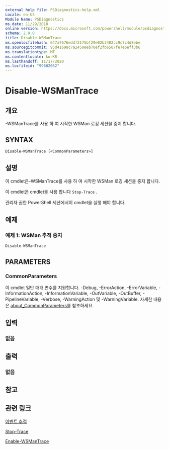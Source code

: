 ```yaml
---
external help file: PSDiagnostics-help.xml
Locale: en-US
Module Name: PSDiagnostics
ms.date: 11/29/2018
online version: https://docs.microsoft.com/powershell/module/psdiagnostics/disable-wsmantrace?view=powershell-7.2&WT.mc_id=ps-gethelp
schema: 2.0.0
title: Disable-WSManTrace
ms.openlocfilehash: 647a7676eddf2175bf29e02b3482cc9c7c4d8ebe
ms.sourcegitcommit: 95d41698c7a2450eeb70ef2fb6507fe7e6eff3b6
ms.translationtype: MT
ms.contentlocale: ko-KR
ms.lasthandoff: 11/17/2020
ms.locfileid: "99602052"
---
```

# Disable-WSManTrace

## 개요
-WSManTrace를 사용 하 여 시작한 WSMan 로깅 세션을 중지 합니다.

## SYNTAX

```
Disable-WSManTrace [<CommonParameters>]
```

## 설명
이 cmdlet은-WSManTrace를 사용 하 여 시작한 WSMan 로깅 세션을 중지 합니다.

이 cmdlet은 cmdlet을 사용 합니다 `Stop-Trace` .

관리자 권한 PowerShell 세션에서이 cmdlet을 실행 해야 합니다.

## 예제

### 예제 1: WSMan 추적 중지

```powershell
Disable-WSManTrace
```

## PARAMETERS

### CommonParameters

이 cmdlet 일반 매개 변수를 지원합니다. -Debug, -ErrorAction, -ErrorVariable, -InformationAction, -InformationVariable, -OutVariable, -OutBuffer, -PipelineVariable, -Verbose, -WarningAction 및 -WarningVariable. 자세한 내용은 [about_CommonParameters](https://go.microsoft.com/fwlink/?LinkID=113216)를 참조하세요.

## 입력

### 없음

## 출력

### 없음

## 참고

## 관련 링크

[이벤트 추적](/windows/desktop/ETW/event-tracing-portal)

[Stop-Trace](stop-trace.md)

[Enable-WSManTrace](Enable-WSManTrace.md)

